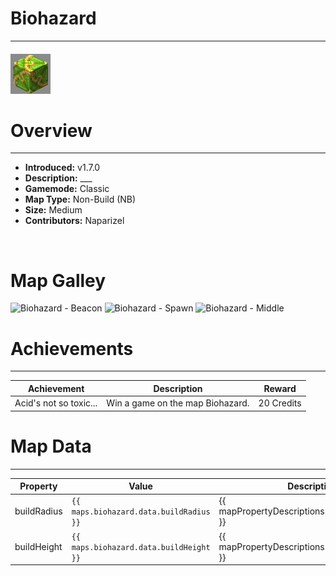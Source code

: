 <!-- replace _map_ with the actual map name -->
<!-- change gamemode type for the Map data description  -->
# Biohazard

***

#### ![biohazardicon](../assets/maps/biohazard/biohazard-icon.jpg)

# Overview
***
- **Introduced:** v1.7.0
- **Description:** ___
- **Gamemode:** Classic
- **Map Type:** Non-Build (NB)
- **Size:** Medium
- **Contributors:** Naparizel

<br />  

# Map Galley
![Biohazard - Beacon](../assets/maps/biohazard/biohazard-beacon.gif '')
![Biohazard - Spawn](../assets/maps/biohazard/biohazard-spawn.gif '')
![Biohazard - Middle](../assets/maps/biohazard/biohazard-middle.gif '')

# Achievements
***

| Achievement | Description | Reward |
| ----- | ----- | ------ |
| Acid's not so toxic... | Win a game on the map Biohazard. | 20 Credits |



# Map Data
***

| Property | Value | Description |
| ----------- | ----------- | ------ |
| buildRadius |`{{ maps.biohazard.data.buildRadius }}`| {{ mapPropertyDescriptions.buildRadius.classic }} |
| buildHeight |`{{ maps.biohazard.data.buildHeight }}`| {{ mapPropertyDescriptions.buildHeight.classic }} |